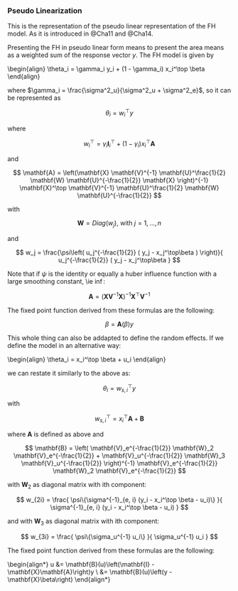 ### Pseudo Linearization

This is the representation of the pseudo linear representation of the FH model.
As it is introduced in @Cha11 and @Cha14.

Presenting the FH in pseudo linear form means to present the area means as a
weighted sum of the response vector $y$. The FH model is given by

\begin{align}
\theta_i = \gamma_i y_i + (1 - \gamma_i) x_i^\top \beta 
\end{align}

where $\gamma_i = \frac{\sigma^2_u}{\sigma^2_u + \sigma^2_e}$, so it can be
represented as

$$
\theta_i = w_i^\top y
$$

where 

$$
w_i^\top = \gamma_i \mathbf{I}^\top_i + (1 - \gamma_i) x_i^\top \mathbf{A}
$$

and 

$$
\mathbf{A} = \left(\mathbf{X} \mathbf{V}^{-1} \mathbf{U}^\frac{1}{2} \mathbf{W} \mathbf{U}^{-\frac{1}{2}} \mathbf{X} \right)^{-1} \mathbf{X}^\top \mathbf{V}^{-1} \mathbf{U}^\frac{1}{2} \mathbf{W} \mathbf{U}^{-\frac{1}{2}}
$$

with 

$$
\mathbf{W} = Diag(w_j)\text{, with } j = 1, \dots, n
$$

and

$$
w_j = \frac{\psi\left( u_j^{-\frac{1}{2}} ( y_j - x_j^\top\beta ) \right)}{ u_j^{-\frac{1}{2}} ( y_j - x_j^\top\beta }
$$

Note that if $\psi$ is the identity or equally a huber influence function with a
large smoothing constant, \ie $\inf$:

$$
\mathbf{A} = \left(\mathbf{X} \mathbf{V}^{-1} \mathbf{X} \right)^{-1} \mathbf{X}^\top \mathbf{V}^{-1}
$$

The fixed point function derived from these formulas are the following:

$$
\beta = \mathbf{A}(\beta) y
$$


This whole thing can also be addapted to define the random effects. If we define
the model in an alternative way:

\begin{align}
\theta_i = x_i^\top \beta + u_i
\end{align}

we can restate it similarly to the above as:

$$
\theta_i = w_{s, i}^\top y
$$

with 

$$
w_{s, i}^\top = x_i^\top \mathbf{A} + \mathbf{B}
$$

where $\mathbf{A}$ is defined as above and 

$$
\mathbf{B} = 
\left(
  \mathbf{V}_e^{-\frac{1}{2}} \mathbf{W}_2 \mathbf{V}_e^{-\frac{1}{2}} +
  \mathbf{V}_u^{-\frac{1}{2}} \mathbf{W}_3 \mathbf{V}_u^{-\frac{1}{2}}
\right)^{-1} 
\mathbf{V}_e^{-\frac{1}{2}} \mathbf{W}_2 \mathbf{V}_e^{-\frac{1}{2}}
$$

with $\mathbf{W}_2$ as diagonal matrix with ith component:

$$
w_{2i} = 
\frac{
  \psi\{\sigma^{-1}_{e, i} (y_i - x_i^\top \beta - u_i)\}
}{
  \sigma^{-1}_{e, i} (y_i - x_i^\top \beta - u_i)
}
$$

and with $\mathbf{W}_3$ as diagonal matrix with ith component:

$$
w_{3i} = \frac{
  \psi\{\sigma_u^{-1} u_i\}
}{
  \sigma_u^{-1} u_i
}
$$

The fixed point function derived from these formulas are the following:

\begin{align*}
u &= \mathbf{B}(u)\left(\mathbf{I} - \mathbf{X}\mathbf{A}\right)y \\
  &= \mathbf{B}(u)\left(y - \mathbf{X}\beta\right)
\end{align*}

